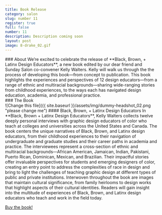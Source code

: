 ```yaml
---
title: Book Release
category: salon
slug: number 11
register: true
full: false
number: 11
description: Description coming soon
layout: post
image: 8-drake_02.gif
---
```

<section class="intro-material" markdown="1">
<div class="intro-text" markdown="1">
### About
We’re excited to celebrate the release of **Black, Brown, + Latinx Design Educators**, a new book edited by our dear friend and Sunday Salon co-convener Kelly Walters. Kelly will walk us through the the process of developing this book—from concept to publication. This book highlights the experiences and perspectives of 12 design educators—from a range of ethnic and multiracial backgrounds—sharing wide-ranging stories from childhood experiences, to the ways each has navigated design education, academia, and professional practice.
</div>
</section>
### The Book
<section class="presenter-container-single" markdown="1">
<article markdown="1">
![Change this file]({{ site.baseurl }}/assets/img/dummy-headshot_02.png "please change me")
#### Black, Brown, + Latinx Design Educators
In **Black, Brown + Latinx Design Educators**, Kelly Walters collects twelve deeply personal interviews with graphic design educators of color who teach at colleges and universities across the United States and Canada. The book centers the unique narratives of Black, Brown, and Latinx design educators, from their childhood experiences to their navigation of undergraduate and graduate studies and their career paths in academia and practice. The interviewees represent a cross-section of ethnic and multiracial backgrounds—African American, Jamaican, Indian, Pakistani, Puerto Rican, Dominican, Mexican, and Brazilian. Their impactful stories offer invaluable perspectives for students and emerging designers of color, creating an entry point to address the complexities of race in design and bring to light the challenges of teaching graphic design at different types of public and private institutions. Interwoven throughout the book are images that maintain cultural significance, from family heirlooms to design works that highlight aspects of their cultural identities. Readers will gain insight into the multitude of experiences of Black, Brown, and Latinx design educators who teach and work in the field today.

[Buy the book!](https://papress.com/collections/new-releases/products/black-brown-latinx-design-educators)
</article>
</section>
